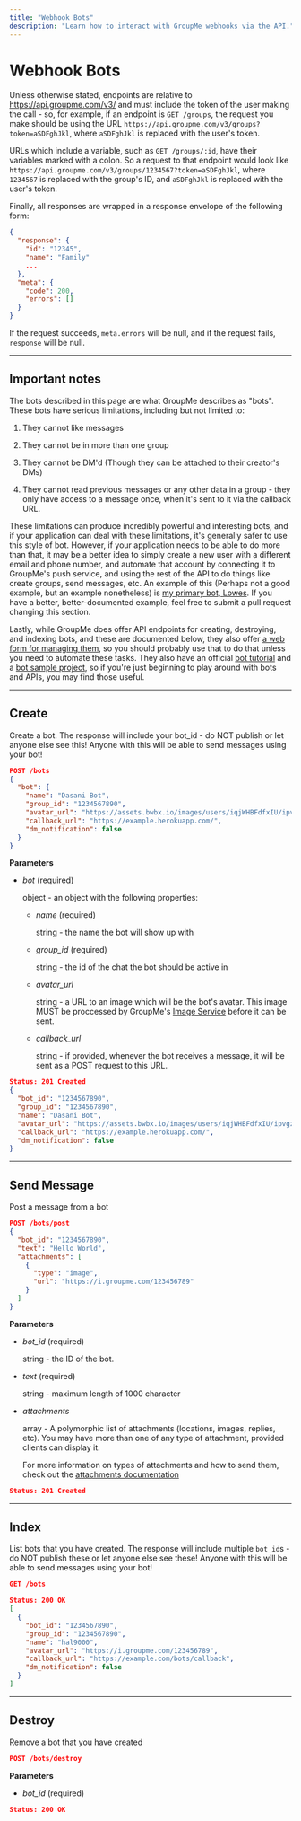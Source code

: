 ```yaml
---
title: "Webhook Bots"
description: "Learn how to interact with GroupMe webhooks via the API."
---
```


# Webhook Bots

Unless otherwise stated, endpoints are relative to https://api.groupme.com/v3/ and must include the token of the user making the call - so, for example, if an endpoint is `GET /groups`, the request you make should be using the URL `https://api.groupme.com/v3/groups?token=aSDFghJkl`, where `aSDFghJkl` is replaced with the user's token.

URLs which include a variable, such as `GET /groups/:id`, have their variables marked with a colon. So a request to that endpoint would look like `https://api.groupme.com/v3/groups/1234567?token=aSDFghJkl`, where `1234567` is replaced with the group's ID, and `aSDFghJkl` is replaced with the user's token.

Finally, all responses are wrapped in a response envelope of the following form:

```json linenums="1"
{
  "response": {
    "id": "12345",
    "name": "Family"
    ...
  },
  "meta": {
    "code": 200,
    "errors": []
  }
}
```

If the request succeeds, `meta.errors` will be null, and if the request fails, `response` will be null.

***

## Important notes

The bots described in this page are what GroupMe describes as "bots". These bots have serious limitations, including but not limited to:

1. They cannot like messages

2. They cannot be in more than one group

3. They cannot be DM'd (Though they can be attached to their creator's DMs)

4. They cannot read previous messages or any other data in a group - they only have access to a message once, when it's sent to it via the callback URL.

These limitations can produce incredibly powerful and interesting bots, and if your application can deal with these limitations, it's generally safer to use this style of bot. However, if your application needs to be able to do more than that, it may be a better idea to simply create a new user with a different email and phone number, and automate that account by connecting it to GroupMe's push service, and using the rest of the API to do things like create groups, send messages, etc. An example of this (Perhaps not a good example, but an example nonetheless) is [my primary bot, Lowes](https://github.com/2CATteam/gmuserbot). If you have a better, better-documented example, feel free to submit a pull request changing this section.

Lastly, while GroupMe does offer API endpoints for creating, destroying, and indexing bots, and these are documented below, they also offer [a web form for managing them](https://dev.groupme.com/bots/), so you should probably use that to do that unless you need to automate these tasks. They also have an official [bot tutorial](https://dev.groupme.com/tutorials/bots) and a [bot sample project](https://github.com/groupme/bot-tutorial-nodejs), so if you're just beginning to play around with bots and APIs, you may find those useful.

***

## Create
<!-- official-doc: https://dev.groupme.com/docs/v3#bots_create -->

Create a bot. The response will include your bot_id - do NOT publish or let anyone else see this! Anyone with this will be able to send messages using your bot!

```json linenums="1" title="HTTP Request"
POST /bots
{
  "bot": {
	"name": "Dasani Bot",
	"group_id": "1234567890",
	"avatar_url": "https://assets.bwbx.io/images/users/iqjWHBFdfxIU/ipvgzU.b0q4M/v0/1000x-1.jpg",
	"callback_url": "https://example.herokuapp.com/",
	"dm_notification": false
  }
}
```

**Parameters**

* *bot* (required)

	object - an object with the following properties:
	
	* *name* (required)
	
		string - the name the bot will show up with
		
	* *group_id* (required)
	
		string - the id of the chat the bot should be active in
		
	* *avatar_url*
	
		string - a URL to an image which will be the bot's avatar. This image MUST be proccessed by GroupMe's [Image Service](images.md) before it can be sent.
		
	* *callback_url*
	
		string - if provided, whenever the bot receives a message, it will be sent as a POST request to this URL.
		
```json linenums="1" title="HTTP Response"
Status: 201 Created
{
  "bot_id": "1234567890",
  "group_id": "1234567890",
  "name": "Dasani Bot",
  "avatar_url": "https://assets.bwbx.io/images/users/iqjWHBFdfxIU/ipvgzU.b0q4M/v0/1000x-1.jpg",
  "callback_url": "https://example.herokuapp.com/",
  "dm_notification": false
}
```

***

## Send Message
<!-- official-doc: https://dev.groupme.com/docs/v3#bots_post -->

Post a message from a bot

```json linenums="1" title="HTTP Request"
POST /bots/post
{
  "bot_id": "1234567890",
  "text": "Hello World",
  "attachments": [
    {
      "type": "image",
      "url": "https://i.groupme.com/123456789"
    }
  ]
}
```

**Parameters**

* *bot_id* (required)

	string - the ID of the bot.
	
* *text* (required)

	string - maximum length of 1000 character
	
* *attachments*

	array - A polymorphic list of attachments (locations, images, replies, etc). You may have more than one of any type of attachment, provided clients can display it.
	
	For more information on types of attachments and how to send them, check out the [attachments documentation](attachments.md)

```json linenums="1" title="HTTP Response"
Status: 201 Created
```

***

## Index
<!-- official-doc: https://dev.groupme.com/docs/v3#bots_index -->

List bots that you have created. The response will include multiple `bot_id`s - do NOT publish these or let anyone else see these! Anyone with this will be able to send messages using your bot!

```json linenums="1" title="HTTP Request"
GET /bots
```

```json linenums="1" title="HTTP Response"
Status: 200 OK
[
  {
    "bot_id": "1234567890",
    "group_id": "1234567890",
    "name": "hal9000",
    "avatar_url": "https://i.groupme.com/123456789",
    "callback_url": "https://example.com/bots/callback",
    "dm_notification": false
  }
]
```

***

## Destroy
<!-- official-doc: https://dev.groupme.com/docs/v3#bots_destroy -->

Remove a bot that you have created

```json linenums="1" title="HTTP Request"
POST /bots/destroy
```

**Parameters**

* *bot_id* (required)

```json linenums="1" title="HTTP Response"
Status: 200 OK
```
